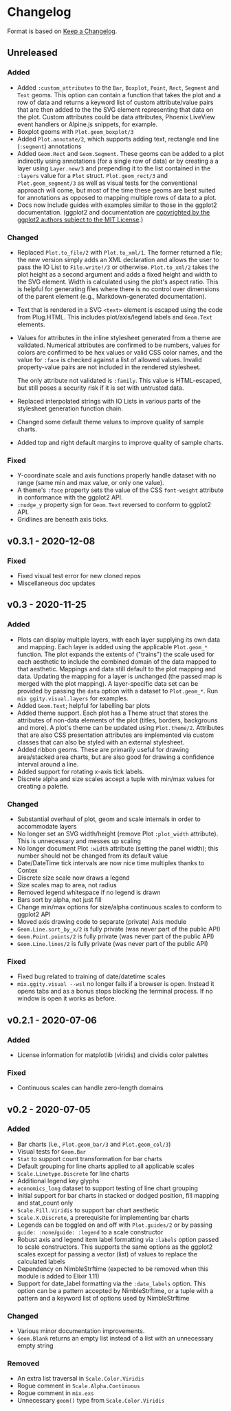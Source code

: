 # Changelog

Format is based on [Keep a Changelog](https://keepachangelog.com/en/1.0.0/).

## Unreleased
### Added
- Added `:custom_attributes` to the `Bar`, `Boxplot`, `Point`, `Rect`,
`Segment` and `Text` geoms. This option can contain a function that takes
the plot and a row of data and returns a keyword list of custom attribute/value
pairs that are then added to the the SVG element representing that data on
the plot. Custom attributes could be data attributes, Phoenix LiveView event
handlers or Alpine.js snippets, for example.
- Boxplot geoms with `Plot.geom_boxplot/3`
- Added `Plot.annotate/2`, which supports adding text, rectangle and line
(`:segment`) annotations
- Added `Geom.Rect` and `Geom.Segment`. These geoms can be added to a plot
indirectly using annotations (for a single row of data) or by creating a
a layer using `Layer.new/3` and prepending it to the list contained in the
`:layers` value for a `Plot` struct. `Plot.geom_rect/3` and
`Plot.geom_segment/3` as well as visual tests for the conventional approach
will come, but most of the time these geoms are best suited for annotations
as opposed to mapping multiple rows of data to a plot.
- Docs now include guides with examples similar to those in the ggplot2
documentation. (ggplot2 and documentation are [copyrighted by the ggplot2
authors subject to the MIT License](https://github.com/tidyverse/ggplot2/blob/master/LICENSE.md).)

### Changed
- Replaced `Plot.to_file/2` with `Plot.to_xml/1`. The former returned a file;
the new version simply adds an XML declaration and allows the user to pass
the IO List to `File.write!/3` or otherwise. `Plot.to_xml/2` takes the plot
height as a second argument and adds a fixed height and width to the SVG
element. Width is calculated using the plot's aspect ratio. This is helpful
for generating files where there is no control over dimensions of the parent
element (e.g., Markdown-generated documentation).
- Text that is rendered in a SVG `<text>` element is escaped using the code
from Plug.HTML. This includes plot/axis/legend labels and `Geom.Text`
elements.
- Values for attributes in the inline stylesheet generated from a theme
are validated. Numerical attributes are confirmed to be numbers, values
for colors are confirmed to be hex values or valid CSS color names, and
the value for `:face` is checked against a list of allowed values. 
Invalid property-value pairs are not included in the rendered stylesheet.

    The only attribute not validated is `:family`. This value is HTML-escaped,
but still poses a security risk if it is set with untrusted data.
- Replaced interpolated strings with IO Lists in various parts of the stylesheet
generation function chain.
- Changed some default theme values to improve quality of sample charts.
- Added top and right default margins to improve quality of sample charts.

### Fixed
- Y-coordinate scale and axis functions properly handle dataset
with no range (same min and max value, or only one value).
- A theme's `:face` property sets the value of the CSS `font-weight`
attribute in conformance with the ggplot2 API.
- `:nudge_y` property sign for `Geom.Text` reversed to conform to ggplot2 API.
- Gridlines are beneath axis ticks.

## v0.3.1 - 2020-12-08
### Fixed
- Fixed visual test error for new cloned repos
- Miscellaneous doc updates

## v0.3 - 2020-11-25
### Added
- Plots can display multiple layers, with each layer supplying its own data and
mapping. Each layer is added using the applicable `Plot.geom_*` function.
The plot expands the extents of ("trains") the scale used for each aesthetic to
include the combined domain of the data mapped to that aesthetic. Mappings
and data still default to the plot mapping and data. Updating the mapping for a
layer is unchanged (the passed map is merged with the plot mapping). A
layer-specific data set can be provided by passing the `data` option with a
dataset to `Plot.geom_*`. Run `mix ggity.visual.layers` for examples.
- Added `Geom.Text`; helpful for labelling bar plots
- Added theme support. Each plot has a Theme struct that stores the attributes
of non-data elements of the plot (titles, borders, backgrouns and more). A
plot's theme can be updated using `Plot.theme/2`. Attributes that are also 
CSS presentation attributes are implemented via custom classes that can also be
styled with an external stylesheet.
- Added ribbon geoms. These are primarily useful for drawing area/stacked area
charts, but are also good for drawing a confidence interval around a line.
- Added support for rotating x-axis tick labels.
- Discrete alpha and size scales accept a tuple with min/max values for 
creating a palette.

### Changed
- Substantial overhaul of plot, geom and scale internals in order to
accommodate layers
- No longer set an SVG width/height (remove Plot `:plot_width` attribute). This
is unnecessary and messes up scaling
- No longer document Plot `:width` attribute (setting the panel width); this
number should not be changed from its default value 
- Date/DateTime tick intervals are now nice time multiples thanks to Contex
- Discrete size scale now draws a legend
- Size scales map to area, not radius
- Removed legend whitespace if no legend is drawn
- Bars sort by alpha, not just fill
- Change min/max options for size/alpha continuous scales to conform to ggplot2 API
- Moved axis drawing code to separate (private) Axis module
- `Geom.Line.sort_by_x/2` is fully private (was never part of the public API)
- `Geom.Point.points/2` is fully private (was never part of the public API)
- `Geom.Line.lines/2` is fully private (was never part of the public API)

### Fixed
- Fixed bug related to training of date/datetime scales
- `mix.ggity.visual --wsl` no longer fails if a browser is open. Instead
it opens tabs and as a bonus stops blocking the terminal process. If no
window is open it works as before.

## v0.2.1 - 2020-07-06
### Added
- License information for matplotlib (viridis) and cividis color palettes

### Fixed
- Continuous scales can handle zero-length domains

## v0.2 - 2020-07-05
### Added

- Bar charts (i.e., `Plot.geom_bar/3` and `Plot.geom_col/3`)
- Visual tests for `Geom.Bar`
- `Stat` to support count transformation for bar charts
- Default grouping for line charts applied to all applicable scales
- `Scale.Linetype.Discrete` for line charts
- Additional legend key glyphs
- `economics_long` dataset to support testing of line chart grouping
- Initial support for bar charts in stacked or dodged position, fill mapping and stat_count only
- `Scale.Fill.Viridis` to support bar chart aesthetic
- `Scale.X.Discrete`, a prerequisite for implementing bar charts
- Legends can be toggled on and off with `Plot.guides/2` or by passing `guide: :none`/`guide: :legend`
to a scale constructor
- Robust axis and legend item label formatting via `:labels` option passed to scale constructors. This
supports the same options as the ggplot2 scales except for passing a vector (list) of values
to replace the calculated labels
- Dependency on NimbleStrftime (expected to be removed when this module is added to Elixir 1.11)
- Support for date_label formatting via the `:date_labels` option. This option can be a pattern
accepted by NimbleStrftime, or a tuple with a pattern and a keyword list of options used by NimbleStrftime

### Changed

- Various minor documentation improvements.
- `Geom.Blank` returns an empty list instead of a list with an unnecessary empty string

### Removed 

- An extra list traversal in `Scale.Color.Viridis`
- Rogue comment in `Scale.Alpha.Continuous`
- Rogue comment in `mix.exs`
- Unnecessary `geom()` type from `Scale.Color.Viridis`
